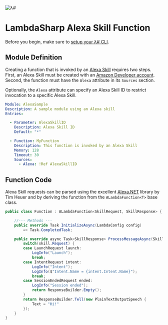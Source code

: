 ![λ#](../../Docs/LambdaSharp_v2_small.png)

# LambdaSharp Alexa Skill Function

Before you begin, make sure to [setup your λ# CLI](../../Docs/).

## Module Definition

Creating a function that is invoked by an [Alexa Skill](https://developer.amazon.com/alexa-skills-kit) requires two steps. First, an Alexa Skill must be created with an [Amazon Developer account](https://developer.amazon.com/). Second, the function must have the `Alexa` attribute in its `Sources` section.

Optionally, the `Alexa` attribute can specify an Alexa Skill ID to restrict invocation to a specific Alexa Skill.

```yaml
Module: AlexaSample
Description: A sample module using an Alexa skill
Entries:

  - Parameter: AlexaSkillID
    Description: Alexa Skill ID
    Default: "*"

  - Function: MyFunction
    Description: This function is invoked by an Alexa Skill
    Memory: 128
    Timeout: 30
    Sources:
      - Alexa: !Ref AlexaSkillID
```

## Function Code

Alexa Skill requests can be parsed using the excellent [Alexa.NET](https://github.com/timheuer/alexa-skills-dotnet) library by Tim Heuer and by deriving the function from the `ALambdaFunction<T>` base class.

```csharp
public class Function : ALambdaFunction<SkillRequest, SkillResponse> {

    //--- Methods ---
    public override Task InitializeAsync(LambdaConfig config)
        => Task.CompletedTask;

    public override async Task<SkillResponse> ProcessMessageAsync(SkillRequest skill, ILambdaContext context) {
        switch(skill.Request) {
        case LaunchRequest launch:
            LogInfo("Launch");
            break;
        case IntentRequest intent:
            LogInfo("Intent");
            LogInfo($"Intent.Name = {intent.Intent.Name}");
            break;
        case SessionEndedRequest ended:
            LogInfo("Session ended");
            return ResponseBuilder.Empty();
        }
        return ResponseBuilder.Tell(new PlainTextOutputSpeech {
            Text = "Hi!"
        });
    }
}
```
